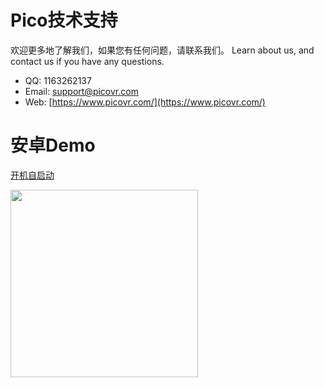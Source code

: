 # Pico技术支持
欢迎更多地了解我们，如果您有任何问题，请联系我们。
Learn about us, and contact us if you have any questions. 
- QQ:  1163262137
- Email:  support@picovr.com
- Web:  [https://www.picovr.com/](https://www.picovr.com/)

# 安卓Demo
[开机自启动](https://github.com/PicoSupport/BootComplete)

<a href="https://github.com/PicoSupport/BootComplete"> <img src="https://s2.ax1x.com/2019/01/04/FTdXsU.png" width="300"/> </a>
